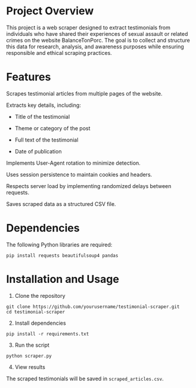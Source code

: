 # Project Overview

This project is a web scraper designed to extract testimonials from individuals who have shared their experiences of sexual assault or related crimes on the website BalanceTonPorc. The goal is to collect and structure this data for research, analysis, and awareness purposes while ensuring responsible and ethical scraping practices.

# Features

Scrapes testimonial articles from multiple pages of the website.

Extracts key details, including:

- Title of the testimonial

- Theme or category of the post

- Full text of the testimonial

- Date of publication

Implements User-Agent rotation to minimize detection.

Uses session persistence to maintain cookies and headers.

Respects server load by implementing randomized delays between requests.

Saves scraped data as a structured CSV file.

# Dependencies

The following Python libraries are required:
```
pip install requests beautifulsoup4 pandas
```
# Installation and Usage

1. Clone the repository
```
git clone https://github.com/yourusername/testimonial-scraper.git
cd testimonial-scraper
```
2. Install dependencies
```
pip install -r requirements.txt
```
3. Run the script
```
python scraper.py
```
4. View results

The scraped testimonials will be saved in `scraped_articles.csv`.
